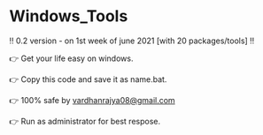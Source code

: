 # Windows_Tools
‼ 0.2 version - on 1st week of june 2021 [with 20 packages/tools] ‼

👉 Get your life easy on windows.

👉 Copy this code and save it as name.bat.

👉 100% safe by vardhanrajya08@gmail.com

👉 Run as administrator for best respose. 
